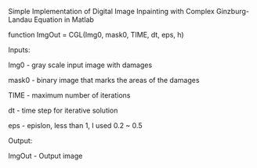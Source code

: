 Simple Implementation of Digital Image Inpainting with Complex Ginzburg-Landau Equation in Matlab


function ImgOut = CGL(Img0, mask0, TIME, dt, eps, h)

Inputs:

Img0 - gray scale input image with damages

mask0 - binary image that marks the areas of the damages

TIME - maximum number of iterations

dt - time step for iterative solution

eps - epislon, less than 1, I used 0.2 ~ 0.5

Output:

ImgOut - Output image
